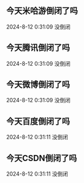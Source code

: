 ## 今天米哈游倒闭了吗

2024-8-12 0:31:09 没倒闭

## 今天腾讯倒闭了吗

2024-8-12 0:31:09 没倒闭

## 今天微博倒闭了吗

2024-8-12 0:31:09 没倒闭

## 今天百度倒闭了吗

2024-8-12 0:31:11 没倒闭

## 今天CSDN倒闭了吗

2024-8-12 0:31:11 没倒闭


